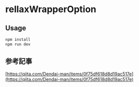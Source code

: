 # rellaxWrapperOption
## Usage
```bash
npm install
npm run dev
```

## 参考記事

[https://qiita.com/Dendai-man/items/0f75df618d8d19ac517e](https://qiita.com/Dendai-man/items/0f75df618d8d19ac517e)

